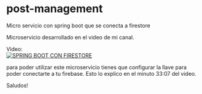 # post-management
Micro servicio con spring boot que se conecta a firestore

Microservicio desarrollado en el video de mi canal.

Video:  
[![SPRING BOOT CON FIRESTORE](https://i9.ytimg.com/vi_webp/VPxhGbtJW2c/mqdefault.webp?time=1611673800000&sqp=CMjhwIAG&rs=AOn4CLBVTJ4ts08md9i9IPJ_0vApJBxkEA)](https://youtu.be/wixOf-3BL44)


para poder utilizar este microservicio  tienes que configurar la llave para poder conectarte a tu firebase. Esto lo explico en el minuto 33:07 del video.

Saludos!

